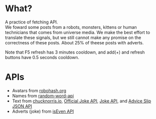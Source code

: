 # What?
A practice of fetching API. <br>
We foward some posts from a robots, monsters, kittens or human technicians that comes from universe media. We make the best effort to translate these signals, but we still cannot make any promise on the correctness of these posts. About 25% of theese posts with adverts.

Note that F5 refresh has 3 minutes cooldown, and add(+) and refresh buttons have 0.5 seconds cooldown.

# APIs
- Avatars from [robohash.org](https://robohash.org/)
- Names from [random-word-api](https://random-word-api.herokuapp.com/home)
- Text from [chucknorris.io](https://api.chucknorris.io/), [Official Joke API](https://github.com/15Dkatz/official_joke_api), [Joke API](https://jokeapi.dev), and [Advice Slip JSON API](https://api.adviceslip.com/)
- Adverts (joke) from [isEven API](https://isevenapi.xyz/)
